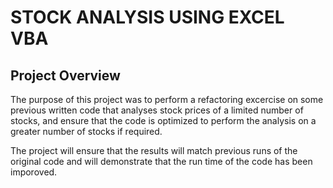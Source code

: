 # STOCK ANALYSIS USING EXCEL VBA

## Project Overview

The purpose of this project was to perform a refactoring excercise on some previous written code that analyses stock prices of a limited number of stocks, and ensure that the code is optimized to perform the analysis on a greater number of stocks if required.

The project will ensure that the results will match previous runs of the original code and will demonstrate that the run time of the code has been imporoved.
